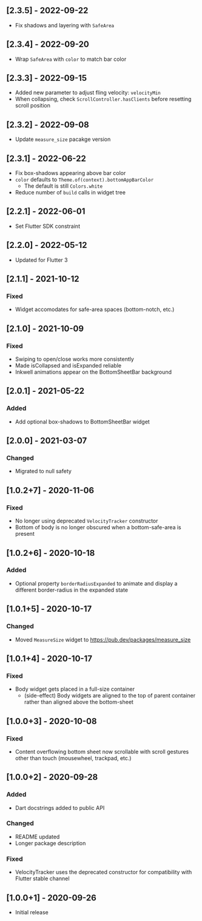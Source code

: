 ## [2.3.5] - 2022-09-22
- Fix shadows and layering with `SafeArea`

## [2.3.4] - 2022-09-20
- Wrap `SafeArea` with `color` to match bar color

## [2.3.3] - 2022-09-15
- Added new parameter to adjust fling velocity: `velocityMin`
- When collapsing, check `ScrollController.hasClients` before resetting scroll position

## [2.3.2] - 2022-09-08
- Update `measure_size` pacakge version

## [2.3.1] - 2022-06-22
- Fix box-shadows appearing above bar color
- `color` defaults to `Theme.of(context).bottomAppBarColor`
  - The default is still `Colors.white`
- Reduce number of `build` calls in widget tree

## [2.2.1] - 2022-06-01
- Set Flutter SDK constraint

## [2.2.0] - 2022-05-12
- Updated for Flutter 3

## [2.1.1] - 2021-10-12
### Fixed
- Widget accomodates for safe-area spaces (bottom-notch, etc.)

## [2.1.0] - 2021-10-09
### Fixed
- Swiping to open/close works more consistently
- Made isCollapsed and isExpanded reliable
- Inkwell animations appear on the BottomSheetBar background

## [2.0.1] - 2021-05-22
### Added
- Add optional box-shadows to BottomSheetBar widget

## [2.0.0] - 2021-03-07
### Changed
- Migrated to null safety

## [1.0.2+7] - 2020-11-06
### Fixed
- No longer using deprecated `VelocityTracker` constructor
- Bottom of body is no longer obscured when a bottom-safe-area is present

## [1.0.2+6] - 2020-10-18
### Added
- Optional property `borderRadiusExpanded` to animate and display a different border-radius in the expanded state

## [1.0.1+5] - 2020-10-17
### Changed
- Moved `MeasureSize` widget to https://pub.dev/packages/measure_size

## [1.0.1+4] - 2020-10-17
### Fixed
- Body widget gets placed in a full-size container
  - (side-effect) Body widgets are aligned to the top of parent container rather than aligned above the bottom-sheet

## [1.0.0+3] - 2020-10-08
### Fixed
- Content overflowing bottom sheet now scrollable with scroll gestures other than touch (mousewheel, trackpad, etc.)

## [1.0.0+2] - 2020-09-28
### Added
- Dart docstrings added to public API

### Changed
- README updated
- Longer package description

### Fixed
- VelocityTracker uses the deprecated constructor for compatibility with Flutter stable channel

## [1.0.0+1] - 2020-09-26
- Initial release
